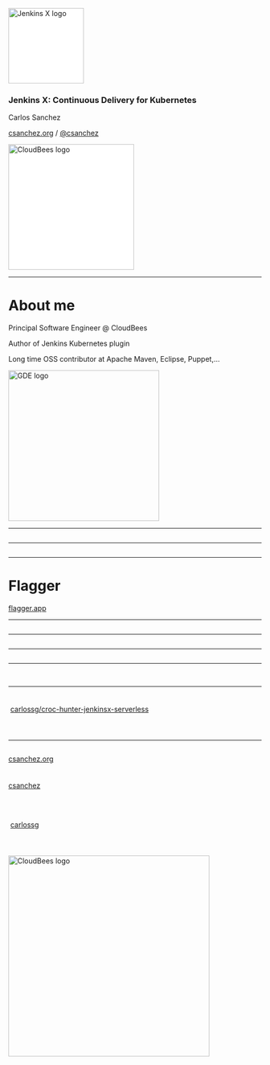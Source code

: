 <style>
.container{
    display: flex;
}
.col{
    flex: 1;
}
</style>

<a href="http://jenkins-x.io"><img width="150" data-src="../assets/jenkins-x.png" alt="Jenkins X logo" style="background:white"> </a>

### Jenkins X: Continuous Delivery for Kubernetes

Carlos Sanchez

[csanchez.org](http://csanchez.org) / 
[@csanchez](http://twitter.com/csanchez)

<a href="http://cloudbees.com"><img width="250" data-src="../assets/cloudbees-logo_4.png" alt="CloudBees logo" style="background:white"></a>

<!-- <small>[Watch online at carlossg.github.io/presentations](https://carlossg.github.io/presentations)</small> -->

---

# About me

Principal Software Engineer @ CloudBees

Author of Jenkins Kubernetes plugin

Long time OSS contributor at Apache Maven, Eclipse, Puppet,…

<img width="300" data-src="../assets/gde.png" alt="GDE logo">

---

<img data-src="../assets/jenkins-x-components.png">

---

<img data-src="../assets/istio.png">

----

# Flagger

[flagger.app](https://flagger.app)

----

<img data-src="../assets/flagger-canary-overview.png">

----

<img data-src="../assets/flagger-canary-steps.png">

----

<img data-src="../assets/grafana-canary-analysis.png">

----

<img data-src="../assets/flagger-slack-canary-notifications.png">
<img data-src="../assets/flagger-slack-canary-failed.png">

---

<img height="64px" style="vertical-align:middle" data-src="../assets/GitHub-Mark-64px.png"> [carlossg/croc-hunter-jenkinsx-serverless](https://github.com/carlossg/croc-hunter-jenkinsx-serverless)

<img width="45%" data-src="../assets/croc-hunter-jenkinsx-serverless-qr-code.png">

---

<div class="container">

<div class="col">

[csanchez.org](http://csanchez.org)

<img height="64px" style="vertical-align:middle" data-src="../assets/twitter-logo.png">[csanchez](http://twitter.com/csanchez)

<img height="64px" style="vertical-align:middle" data-src="../assets/GitHub-Mark-64px.png"> [carlossg](https://github.com/carlossg)
</div>

<!-- <div class="col">
    <img width="80%" data-src="../assets/magritte.png">
</div> -->

<div class="col">
    <img width="80%" data-src="../assets/blog-qr-code.png">
</div>
</div>

[<img width="400" data-src="../assets/cloudbees-logo_4.png" alt="CloudBees logo">](http://cloudbees.com)

